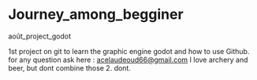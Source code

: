 # Journey_among_begginer
août_project_godot

1st project on git to learn the graphic engine godot and how to use Github.
for any question ask here : acelaudeoud66@gmail.com
I love archery and beer, but dont combine those 2. dont.
